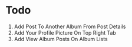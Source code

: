 # Todo
1. Add Post To Another Album From Post Details
2. Add Your Profile Picture On Top Right Tab
3. Add View Album Posts On Album Lists

